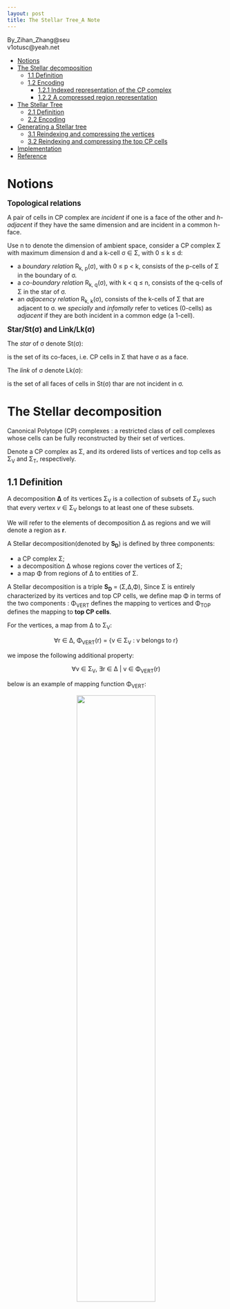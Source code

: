 ```yaml
---
layout: post
title: The Stellar Tree_A Note
---
```


<left>
By_Zihan_Zhang@seu<br/>
v1otusc@yeah.net
</left>

<!-- TOC -->

- [Notions](#notions)
- [The Stellar decomposition](#the-stellar-decomposition)
  - [1.1 Definition](#11-definition)
  - [1.2 Encoding](#12-encoding)
    - [1.2.1 Indexed representation of the CP complex](#121-indexed-representation-of-the-cp-complex)
    - [1.2.2 A compressed region representation](#122-a-compressed-region-representation)
- [The Stellar Tree](#the-stellar-tree)
  - [2.1 Definition](#21-definition)
  - [2.2 Encoding](#22-encoding)
- [Generating a Stellar tree](#generating-a-stellar-tree)
  - [3.1 Reindexing and compressing the vertices](#31-reindexing-and-compressing-the-vertices)
  - [3.2 Reindexing and compressing the top CP cells](#32-reindexing-and-compressing-the-top-cp-cells)
- [Implementation](#implementation)
- [Reference](#reference)

<!-- /TOC -->

# Notions

<big>**Topological relations**</big>

A pair of cells in CP complex are *incident* if one is a face of the other and *h-adjacent* if they have the same dimension and are incident in a common h-face.

Use n to denote the dimension of ambient space, consider a CP complex Σ with maximum dimension d and a k-cell σ ∈ Σ, with 0 ≤ k ≤ d: 

- a *boundary relation* R<sub>k, p</sub>(σ), with 0 ≤ p < k, consists of the p-cells of Σ in the boundary of σ.
- a *co-boundary relation* R<sub>k, q</sub>(σ), with k < q ≤ n, consists of the q-cells of Σ in the star of σ.
- an *adjacency relation* R<sub>k, k</sub>(σ), consists of the k-cells of Σ that are adjacent to σ. we *specially* and *infomally* refer to vetices (0-cells) as *adjacent* if they are both incident in a common edge (a 1-cell).

<big>**Star/St(σ) and Link/Lk(σ)**</big>

The *star* of σ denote St(σ):

is the set of its co-faces, i.e. CP cells in Σ that have σ as a face.

The *link* of σ denote Lk(σ):

is the set of all faces of cells in St(σ) thar are not incident in σ.

# The Stellar decomposition

Canonical Polytope (CP) complexes : a restricted class of cell complexes whose cells can be fully reconstructed by their set of vertices.

Denote a CP complex as Σ, and its ordered lists of vertices and top cells as Σ<sub>V</sub> and Σ<sub>T</sub>, respectively. 

## 1.1 Definition

A decomposition **∆** of its vertices Σ<sub>V</sub> is a collection of subsets of Σ<sub>V</sub> such that every vertex *v* ∈ Σ<sub>V</sub> belongs to at least one of these subsets.

We will refer to the elements of decomposition ∆ as regions and we will denote a region as **r**.

A Stellar decomposition(denoted by **S<sub>D</sub>**) is defined by three components:

- a CP complex Σ;
- a decomposition ∆ whose regions cover the vertices of Σ;
- a map Φ from regions of ∆ to entities of Σ.

A Stellar decomposition is a triple **S<sub>D</sub>** = (Σ,∆,Φ), Since Σ is entirely characterized by its vertices and top CP cells, we define map Φ in terms of the two components : Φ<sub>VERT</sub> defines the mapping to vertices and Φ<sub>TOP</sub> defines the mapping to **top CP cells**.

For the vertices, a map from ∆ to Σ<sub>V</sub>:

<center>
∀r ∈ ∆, Φ<sub>VERT</sub>(r) = {v ∈ Σ<sub>V</sub> : v belongs to r}
</center>

we impose the following additional property:

<center>
∀v ∈ Σ<sub>V</sub>, ∃r ∈ ∆ | v ∈ Φ<sub>VERT</sub>(r)
</center>

below is an example of mapping function Φ<sub>VERT</sub>:

<center>
<img src = "https://raw.githubusercontent.com/v1otusc/PicBed/master/vert_mapping_function.png" width = "60%">
</center>

Formally, Φ<sub>TOP</sub> is a function from the regions of ∆ to the powerset of Σ<sub>T</sub>:

<center>
∀r ∈ ∆, Φ<sub>TOP</sub>(r) = {σ ∈ Σ<sub>T</sub> | ∃v ∈ R<sub>k,0</sub>(σ) : v ∈ Φ<sub>VERT</sub>(r)}
</center>

> k is the dimension of top cells.

below is an example of mapping function Φ<sub>TOP</sub>, for two regions (blue rectangles) of the decomposition of Figure 1(b) on a triangle mesh defined over its vertices. 

<center>
<img src = "https://raw.githubusercontent.com/v1otusc/PicBed/master/topcells_mapping_function.png" width = "90%">
</center>

**Definition: spanning number**

As we can see in the Figure 2: A top CP cell σ is only mapped to a region *r* when one (or more) of its vertices is mapped to *r* under Φ<sub>VERT</sub>. Specifically, it does not depend on spatial overlap. To characterize this representation, we define the spanning number χ<sub>σ</sub> of top cells in a Stellar decomposition as the number of regions to which a top CP cell is mapped.

The spanning number χ<sub>σ</sub> of a CP cell σ ∈ Σ<sub>T</sub> is the number of regions in ∆ that map to σ. Formally:

<center>
∀σ ∈ Σ<sub>T</sub>, χ<sub>σ</sub> = |{r ∈ ∆ | σ ∈ Φ<sub>TOP</sub>(r)}| or #{r ∈ ∆ | σ ∈ Φ<sub>TOP</sub>(r)}
</center>

**Definition: average number**

Consider the average spanning number χ as a global characteristic of the efficiency of a Stellar decomposition over a complex measuring the average number of times each top CP cell is represented.

The average spanning number χ of a Stellar decomposition **S<sub>D</sub>** is the average number of regions indexing a top CP cell σ. Formally:

<center>
χ = (∑<sub>σ ∈ Σ<sub>T</sub></sub>χ<sub>σ</sub>) / |Σ<sub>T</sub>| = (∑<sub>r ∈ ∆</sub> | Φ<sub>TOP</sub>(r) |) / |Σ<sub>T</sub>|
</center>

## 1.2 Encoding

A detailed description of a Stellar decomposition of data structures for representing a CP complex and a compressed encoding **for the regions of the decomposition**.

### 1.2.1 Indexed representation of the CP complex

Assume that the underlying CP complex is representedas an indexed complex, which encodes the spatial position of the vertices and the boundary relation R<sub>k,0</sub> of each top k-simplex in Σ.

We use an array-based representation for the verticesand top cells of Σ. The Σ<sub>V</sub> array encodes the position of each vertex v in Σ, requiring a total of n·|Σ<sub>V</sub>| coordinates. 

Then consider the boundary relation, 

**Thus**, the total storage cost of the indexed mesh representation is:

<center>
n·|Σ<sub>V</sub>| + ∑<sub>k=1 -> d</sub>∑<sub>σ ∈ Σ<sub>T<sub>k</sub></sub></sub> |R<sub>k,0</sub>(σ)|
</center>

Note that, in typical cases, where Σ is pure (i.e., its top CP cells all have the same dimension d), Σ requires only two arrays: one for the vertices and one for the top cells.

### 1.2.2 A compressed region representation

**Consider two encoding strategies** for the data mapped to each region of the decomposition.

**First** is a simple strategy that explicitly encodes the arrays of vertices and top CP cells mapped to each region and work our way to a compressed representation of these lists. 



# The Stellar Tree


## 2.1 Definition


## 2.2 Encoding

# Generating a Stellar tree

## 3.1 Reindexing and compressing the vertices

## 3.2 Reindexing and compressing the top CP cells

# Implementation

I did not find the author's open source code, So I wrote one in C++ to play with it.<br/>
[Have fun]().

# Reference

- Fellegara, Riccardo, Weiss, Kenneth, De Floriani, Leila. The Stellar tree: a Compact Representation for Simplicial Complexes and Beyond[J].
